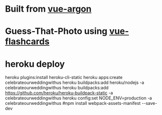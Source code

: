 # Built from [vue-argon](https://www.creative-tim.com/product/vue-argon-design-system)
# Guess-That-Photo using [vue-flashcards](https://github.com/cuduy197/vue-flashcard)

# heroku deploy
heroku plugins:install heroku-cli-static
heroku apps:create celebrateourweddingwithus
heroku buildpacks:add heroku/nodejs -a celebrateourweddingwithus
heroku buildpacks:add https://github.com/heroku/heroku-buildpack-static -a celebrateourweddingwithus
heroku config:set NODE_ENV=production -a celebrateourweddingwithus
#npm install webpack-assets-manifest --save-dev
